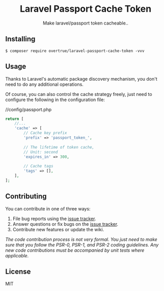 <h1 align="center">Laravel Passport Cache Token</h1>

<p align="center"> Make laravel/passport token cacheable..</p>


## Installing

```shell
$ composer require overtrue/laravel-passport-cache-token -vvv
```

## Usage

Thanks to Laravel's automatic package discovery mechanism, you don't need to do any additional operations.

Of course, you can also control the cache strategy freely, just need to configure the following in the configuration file:

//config/passport.php
```php
return [
    //...
    'cache' => [
        // Cache key prefix
        'prefix' => 'passport_token_',
        
        // The lifetime of token cache,
        // Unit: second
        'expires_in' => 300,
        
        // Cache tags
        'tags' => [],
    ],
];
```

## Contributing

You can contribute in one of three ways:

1. File bug reports using the [issue tracker](https://github.com/overtrue/laravel-passport-cache-token/issues).
2. Answer questions or fix bugs on the [issue tracker](https://github.com/overtrue/laravel-passport-cache-token/issues).
3. Contribute new features or update the wiki.

_The code contribution process is not very formal. You just need to make sure that you follow the PSR-0, PSR-1, and PSR-2 coding guidelines. Any new code contributions must be accompanied by unit tests where applicable._

## License

MIT
